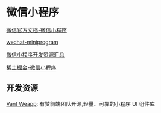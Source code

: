 # 微信小程序

[微信官方文档-微信小程序](https://developers.weixin.qq.com/miniprogram/dev/framework/)

[wechat-miniprogram](https://github.com/wechat-miniprogram)

[微信小程序开发资源汇总](https://github.com/justjavac/awesome-wechat-weapp)

[稀土掘金-微信小程序](https://juejin.cn/tag/微信小程序)

## 开发资源

[Vant Weapp](https://vant-contrib.gitee.io/vant-weapp/): 有赞前端团队开源,轻量、可靠的小程序 UI 组件库